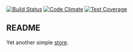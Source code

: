 [![Build Status](https://travis-ci.org/leksster/Amazook.svg?branch=master)](https://travis-ci.org/leksster/Amazook)
[![Code Climate](https://codeclimate.com/github/leksster/Amazook/badges/gpa.svg)](https://codeclimate.com/github/leksster/Amazook)
[![Test Coverage](https://codeclimate.com/github/leksster/Amazook/badges/coverage.svg)](https://codeclimate.com/github/leksster/Amazook/coverage)

## README

Yet another simple [store](http://amazook.herokuapp.com/).